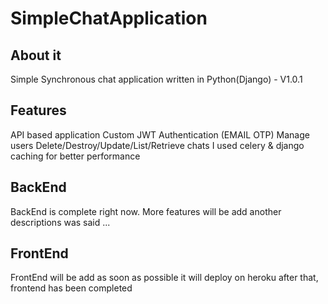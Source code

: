 # SimpleChatApplication

## About it

Simple Synchronous chat application written in Python(Django) - V1.0.1

## Features

API based application
Custom JWT Authentication (EMAIL OTP)
Manage users
Delete/Destroy/Update/List/Retrieve chats
I used celery & django caching for better performance

## BackEnd

BackEnd is complete right now.
More features will be add
another descriptions was said ...

## FrontEnd

FrontEnd will be add as soon as possible
it will deploy on heroku after that, frontend has been completed
